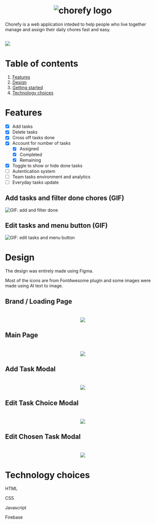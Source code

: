 <h1 align="center">
    <img src="./assets/logo-chorefy.png" alt="chorefy logo">
</h1>

Chorefy is a web application inteded to help people who live together manage and assign their daily chores fast and easy.

## <img src="https://img.shields.io/static/v1?label=Status&message=Work in progress&color=orange">

# Table of contents
1. [Features](#features)
2. [Design](#design)
3. [Getting started](#getting-started)
4. [Technology choices](#technology-choices)


# Features

- [x] Add tasks
- [x] Delete tasks
- [x] Cross off tasks done
- [x] Account for number of tasks
  - [x] Assigned
  - [x] Completed
  - [x] Remaining
- [x] Toggle to show or hide done tasks
- [ ] Autentication system
- [ ] Team tasks environment and analytics
- [ ] Everyday tasks update

## Add tasks and filter done chores (GIF)

![GIF: add and filter done](gifs/Add-task-Show-done.gif)

## Edit tasks and menu button (GIF)

![GIF: edit tasks and menu button](gifs/Edit-task-Menu-button.gif)

# Design
The design was entirely made using Figma.

Most of the icons are from FontAwesome plugin and some images were made using AI text to image.

## Brand / Loading Page
<h1 align="center">
    <img src="./design/home.png">
</h1>

## Main Page
<h1 align="center">
    <img src="./design/tasks.png">
</h1>

## Add Task Modal
<h1 align="center">
    <img src="./design/add-task-modal.png">
</h1>

## Edit Task Choice Modal
<h1 align="center">
    <img src="./design/edit-task-modal.png">
</h1>

## Edit Chosen Task Modal
<h1 align="center">
    <img src="./design/edit-task-modal-chosen.png">
</h1>


# Technology choices
HTML

CSS

Javascript

Firebase
